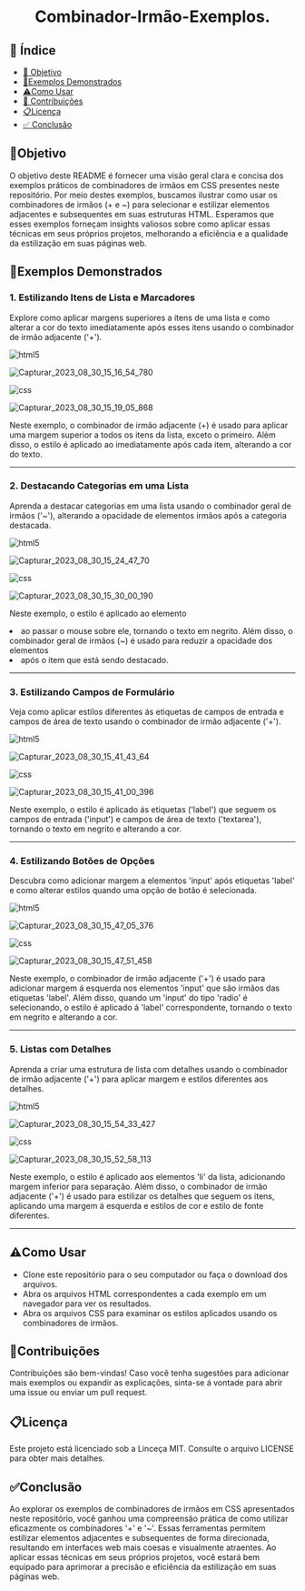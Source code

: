 <h1 align="center"> Combinador-Irmão-Exemplos. </h1>

## 🔗 Índice
* [🎯 Objetivo](#-objetivo)
* [📝Exemplos Demonstrados](#-Exemplos-Demonstrados)
* [⚠️Como Usar](#-Como-Usar)
* [📍 Contribuições](#-Contribuições)
* [📋Licença](#-Licença)
* [✅ Conclusão](#-conclusão)





## 🎯Objetivo
O objetivo deste README é fornecer uma visão geral clara e concisa dos exemplos práticos de combinadores de irmãos em CSS presentes neste repositório. Por meio destes exemplos, buscamos ilustrar como usar os combinadores de irmãos (+ e ~) para selecionar e estilizar elementos adjacentes e subsequentes em suas estruturas HTML. Esperamos que esses exemplos forneçam insights valiosos sobre como aplicar essas técnicas em seus próprios projetos, melhorando a eficiência e a qualidade da estilização em suas páginas web.






## 📝Exemplos Demonstrados

### 1. Estilizando Itens de Lista e Marcadores
Explore como aplicar margens superiores a itens de uma lista e como alterar a cor do texto imediatamente após esses itens usando o combinador de irmão adjacente ('+').

 <img align="center" alt="html5" src="https://img.shields.io/badge/HTML5-E34F26?style=for-the-badge&logo=html5&logoColor=white" />

![Capturar_2023_08_30_15_16_54_780](https://github.com/andersoncode55/Combinador-Irmao-exemplos./assets/61977421/1be1b82c-c223-477f-b0ee-3cfd25bc9ca1)

<img align="center" alt="css" src="https://img.shields.io/badge/CSS3-1572B6?style=for-the-badge&logo=css3&logoColor=white" />

![Capturar_2023_08_30_15_19_05_868](https://github.com/andersoncode55/Combinador-Irmao-exemplos./assets/61977421/6471e168-e348-4f6b-8383-426ee33a9fab)



Neste exemplo, o combinador de irmão adjacente (+) é usado para aplicar uma margem superior a todos os itens da lista, exceto o primeiro. Além disso, o estilo é aplicado ao <span> imediatamente após cada item, alterando a cor do texto.

<hr>










### 2. Destacando Categorias em uma Lista
Aprenda a destacar categorias em uma lista usando o combinador geral de irmãos ('~'), alterando a opacidade de elementos irmãos após a categoria destacada.



<img align="center" alt="html5" src="https://img.shields.io/badge/HTML5-E34F26?style=for-the-badge&logo=html5&logoColor=white" />


![Capturar_2023_08_30_15_24_47_70](https://github.com/andersoncode55/Combinador-Irmao-exemplos./assets/61977421/0498d4ee-e8b0-4ed9-90bf-bf1548239062)


<img align="center" alt="css" src="https://img.shields.io/badge/CSS3-1572B6?style=for-the-badge&logo=css3&logoColor=white" />



![Capturar_2023_08_30_15_30_00_190](https://github.com/andersoncode55/Combinador-Irmao-exemplos./assets/61977421/3411bda4-6d7e-4ed1-988d-1e4c88d4531d)

Neste exemplo, o estilo é aplicado ao elemento <li> ao passar o mouse sobre ele, tornando o texto em negrito. Além disso, o combinador geral de irmãos (~) é usado para reduzir a opacidade dos elementos <li> após o item que está sendo destacado.

<hr>




### 3. Estilizando Campos de Formulário
Veja como aplicar estilos diferentes ás etiquetas de campos de entrada e campos de área de texto usando o combinador de irmão adjacente ('+').




<img align="center" alt="html5" src="https://img.shields.io/badge/HTML5-E34F26?style=for-the-badge&logo=html5&logoColor=white" />

![Capturar_2023_08_30_15_41_43_64](https://github.com/andersoncode55/Combinador-Irmao-exemplos./assets/61977421/06685e5b-0c04-415b-92bf-bb2bbfd1c178)





<img align="center" alt="css" src="https://img.shields.io/badge/CSS3-1572B6?style=for-the-badge&logo=css3&logoColor=white" />

![Capturar_2023_08_30_15_41_00_396](https://github.com/andersoncode55/Combinador-Irmao-exemplos./assets/61977421/49f42bce-d64d-4be8-b59b-6d20aa68c29f)

Neste exemplo, o estilo é aplicado ás etiquetas ('label') que seguem os campos de entrada ('input') e campos de área de texto ('textarea'), tornando o texto em negrito e alterando a cor.
<hr>





### 4. Estilizando Botões de Opções
Descubra como adicionar margem a elementos 'input' após etiquetas 'label' e como alterar estilos quando uma opção de botão é selecionada.


<img align="center" alt="html5" src="https://img.shields.io/badge/HTML5-E34F26?style=for-the-badge&logo=html5&logoColor=white" />

![Capturar_2023_08_30_15_47_05_376](https://github.com/andersoncode55/Combinador-Irmao-exemplos./assets/61977421/4e05bc91-36e0-47ce-8eca-bd72f2b2744c)


<img align="center" alt="css" src="https://img.shields.io/badge/CSS3-1572B6?style=for-the-badge&logo=css3&logoColor=white" />

![Capturar_2023_08_30_15_47_51_458](https://github.com/andersoncode55/Combinador-Irmao-exemplos./assets/61977421/a96d78b6-b52d-46f9-ac86-21d93237c2db)

Neste exemplo, o combinador de irmão adjacente ('+') é usado para adicionar margem á esquerda nos elementos 'input' que são irmãos das etiquetas 'label'. Além disso, quando um 'input' do tipo 'radio' é selecionando, o estilo é aplicado á 'label' correspondente, tornando o texto em negrito e alterando a cor.
<hr>

### 5. Listas com Detalhes
Aprenda a criar uma estrutura de lista com detalhes usando o combinador de irmão adjacente ('+') para aplicar margem e estilos diferentes aos detalhes.


<img align="center" alt="html5" src="https://img.shields.io/badge/HTML5-E34F26?style=for-the-badge&logo=html5&logoColor=white" />

![Capturar_2023_08_30_15_54_33_427](https://github.com/andersoncode55/Combinador-Irmao-exemplos./assets/61977421/7c4aef50-0c40-44b2-96b7-4f109178a108)





<img align="center" alt="css" src="https://img.shields.io/badge/CSS3-1572B6?style=for-the-badge&logo=css3&logoColor=white" />

![Capturar_2023_08_30_15_52_58_113](https://github.com/andersoncode55/Combinador-Irmao-exemplos./assets/61977421/13825adb-8532-448f-9af1-217bd20047b9)

Neste exemplo, o estilo é aplicado aos elementos 'li' da lista, adicionando margem inferior para separação. Além disso, o combinador de irmão adjacente ('+') é usado para estilizar os detalhes que seguem os itens, aplicando uma margem á esquerda e estilos de cor e estilo de fonte diferentes.
<hr>


## ⚠️Como Usar
<ul>
  <li>Clone este repositório para o seu computador ou faça o download dos arquivos.</li>
  <li>Abra os arquivos HTML correspondentes a cada exemplo em um navegador para ver os resultados.</li>
  <li>Abra os arquivos CSS para examinar os estilos aplicados usando os combinadores de irmãos.</li>
</ul>



## 📍Contribuições
Contribuições são bem-vindas! Caso você tenha sugestões para adicionar mais exemplos ou expandir as explicações, sinta-se á vontade para abrir uma issue ou enviar um pull request.


## 📋Licença
Este projeto está licenciado sob a Linceça MIT. Consulte o arquivo LICENSE para obter mais detalhes.


## ✅Conclusão
Ao explorar os exemplos de combinadores de irmãos em CSS apresentados neste repositório, você ganhou uma compreensão prática de como utilizar eficazmente os combinadores '+' e '~'. Essas ferramentas permitem estilizar elementos adjacentes e subsequentes de forma direcionada, resultando em interfaces web mais coesas e visualmente atraentes. Ao aplicar essas técnicas em seus próprios projetos, você estará bem equipado para aprimorar a precisão e eficiência da estilização em suas páginas web. 

